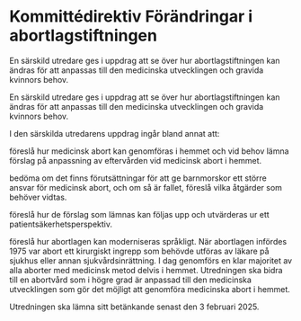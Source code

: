 # Kommittédirektiv Förändringar i abortlagstiftningen

En särskild utredare ges i uppdrag att se över hur abortlagstiftningen kan ändras för att anpassas till den medicinska utvecklingen och gravida kvinnors behov.

En särskild utredare ges i uppdrag att se över hur abortlagstiftningen kan ändras för att anpassas till den medicinska utvecklingen och gravida kvinnors behov.

I den särskilda utredarens uppdrag ingår bland annat att:

föreslå hur medicinsk abort kan genomföras i hemmet och vid behov lämna förslag på anpassning av eftervården vid medicinsk abort i hemmet.

bedöma om det finns förutsättningar för att ge barnmorskor ett större ansvar för medicinsk abort, och om så är fallet, föreslå vilka åtgärder som behöver vidtas.

föreslå hur de förslag som lämnas kan följas upp och utvärderas ur ett patientsäkerhetsperspektiv.

föreslå hur abortlagen kan moderniseras språkligt.
När abortlagen infördes 1975 var abort ett kirurgiskt ingrepp som behövde utföras av läkare på sjukhus eller annan sjukvårdsinrättning. I dag genomförs en klar majoritet av alla aborter med medicinsk metod delvis i hemmet. Utredningen ska bidra till en abortvård som i högre grad är anpassad till den medicinska utvecklingen som gör det möjligt att genomföra medicinska abort i hemmet.

Utredningen ska lämna sitt betänkande senast den 3 februari 2025.
